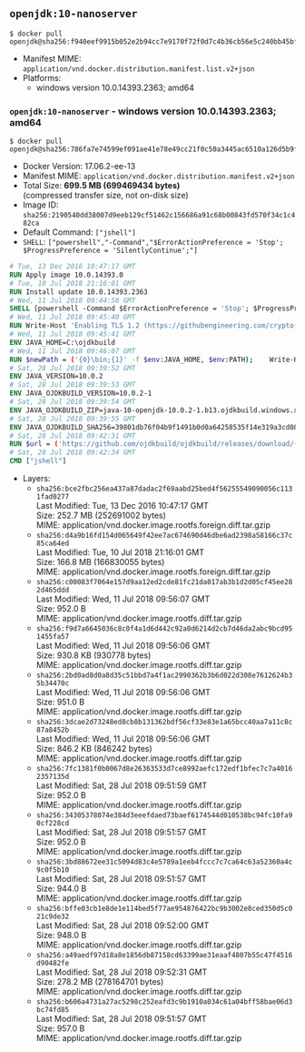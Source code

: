 ## `openjdk:10-nanoserver`

```console
$ docker pull openjdk@sha256:f940eef9915b052e2b94cc7e9170f72f0d7c4b36cb56e5c240bb45bfa1ef2cb7
```

-	Manifest MIME: `application/vnd.docker.distribution.manifest.list.v2+json`
-	Platforms:
	-	windows version 10.0.14393.2363; amd64

### `openjdk:10-nanoserver` - windows version 10.0.14393.2363; amd64

```console
$ docker pull openjdk@sha256:786fa7e74599ef091ae41e78e49cc21f0c50a3445ac6510a126d5b9f2fcaaec2
```

-	Docker Version: 17.06.2-ee-13
-	Manifest MIME: `application/vnd.docker.distribution.manifest.v2+json`
-	Total Size: **699.5 MB (699469434 bytes)**  
	(compressed transfer size, not on-disk size)
-	Image ID: `sha256:2190540dd38007d9eeb129cf51462c156686a91c68b00843fd570f34c1c482ca`
-	Default Command: `["jshell"]`
-	`SHELL`: `["powershell","-Command","$ErrorActionPreference = 'Stop'; $ProgressPreference = 'SilentlyContinue';"]`

```dockerfile
# Tue, 13 Dec 2016 10:47:17 GMT
RUN Apply image 10.0.14393.0
# Tue, 10 Jul 2018 21:16:01 GMT
RUN Install update 10.0.14393.2363
# Wed, 11 Jul 2018 09:44:58 GMT
SHELL [powershell -Command $ErrorActionPreference = 'Stop'; $ProgressPreference = 'SilentlyContinue';]
# Wed, 11 Jul 2018 09:45:40 GMT
RUN Write-Host 'Enabling TLS 1.2 (https://githubengineering.com/crypto-removal-notice/) ...'; 	$tls12RegBase = 'HKLM:\\SYSTEM\CurrentControlSet\Control\SecurityProviders\SCHANNEL\Protocols\TLS 1.2'; 	if (Test-Path $tls12RegBase) { throw ('"{0}" already exists!' -f $tls12RegBase) }; 	New-Item -Path ('{0}/Client' -f $tls12RegBase) -Force; 	New-Item -Path ('{0}/Server' -f $tls12RegBase) -Force; 	New-ItemProperty -Path ('{0}/Client' -f $tls12RegBase) -Name 'DisabledByDefault' -PropertyType DWORD -Value 0 -Force; 	New-ItemProperty -Path ('{0}/Client' -f $tls12RegBase) -Name 'Enabled' -PropertyType DWORD -Value 1 -Force; 	New-ItemProperty -Path ('{0}/Server' -f $tls12RegBase) -Name 'DisabledByDefault' -PropertyType DWORD -Value 0 -Force; 	New-ItemProperty -Path ('{0}/Server' -f $tls12RegBase) -Name 'Enabled' -PropertyType DWORD -Value 1 -Force
# Wed, 11 Jul 2018 09:45:41 GMT
ENV JAVA_HOME=C:\ojdkbuild
# Wed, 11 Jul 2018 09:46:07 GMT
RUN $newPath = ('{0}\bin;{1}' -f $env:JAVA_HOME, $env:PATH); 	Write-Host ('Updating PATH: {0}' -f $newPath); 	setx /M PATH $newPath;
# Sat, 28 Jul 2018 09:39:52 GMT
ENV JAVA_VERSION=10.0.2
# Sat, 28 Jul 2018 09:39:53 GMT
ENV JAVA_OJDKBUILD_VERSION=10.0.2-1
# Sat, 28 Jul 2018 09:39:54 GMT
ENV JAVA_OJDKBUILD_ZIP=java-10-openjdk-10.0.2-1.b13.ojdkbuild.windows.x86_64.zip
# Sat, 28 Jul 2018 09:39:55 GMT
ENV JAVA_OJDKBUILD_SHA256=39801db76f04b9f1491b0d0a64258535f14e319a3cd08d3e161b18a6af7a842d
# Sat, 28 Jul 2018 09:42:31 GMT
RUN $url = ('https://github.com/ojdkbuild/ojdkbuild/releases/download/{0}/{1}' -f $env:JAVA_OJDKBUILD_VERSION, $env:JAVA_OJDKBUILD_ZIP); 	Write-Host ('Downloading {0} ...' -f $url); 	Invoke-WebRequest -Uri $url -OutFile 'ojdkbuild.zip'; 	Write-Host ('Verifying sha256 ({0}) ...' -f $env:JAVA_OJDKBUILD_SHA256); 	if ((Get-FileHash ojdkbuild.zip -Algorithm sha256).Hash -ne $env:JAVA_OJDKBUILD_SHA256) { 		Write-Host 'FAILED!'; 		exit 1; 	}; 		Write-Host 'Expanding ...'; 	Expand-Archive ojdkbuild.zip -DestinationPath C:\; 		Write-Host 'Renaming ...'; 	Move-Item 		-Path ('C:\{0}' -f ($env:JAVA_OJDKBUILD_ZIP -Replace '.zip$', '')) 		-Destination $env:JAVA_HOME 	; 		Write-Host 'Verifying install ...'; 	Write-Host '  java -version'; java -version; 	Write-Host '  javac -version'; javac -version; 		Write-Host 'Removing ...'; 	Remove-Item ojdkbuild.zip -Force; 		Write-Host 'Complete.';
# Sat, 28 Jul 2018 09:42:34 GMT
CMD ["jshell"]
```

-	Layers:
	-	`sha256:bce2fbc256ea437a87dadac2f69aabd25bed4f56255549090056c1131fad0277`  
		Last Modified: Tue, 13 Dec 2016 10:47:17 GMT  
		Size: 252.7 MB (252691002 bytes)  
		MIME: application/vnd.docker.image.rootfs.foreign.diff.tar.gzip
	-	`sha256:d4a9b16fd154d065649f42ee7ac674690d46dbe6ad2398a58166c37c85ca64ed`  
		Last Modified: Tue, 10 Jul 2018 21:16:01 GMT  
		Size: 166.8 MB (166830055 bytes)  
		MIME: application/vnd.docker.image.rootfs.foreign.diff.tar.gzip
	-	`sha256:c00083f7064e157d9aa12ed2cde81fc21da017ab3b1d2d05cf45ee282d465ddd`  
		Last Modified: Wed, 11 Jul 2018 09:56:07 GMT  
		Size: 952.0 B  
		MIME: application/vnd.docker.image.rootfs.diff.tar.gzip
	-	`sha256:f9d7a6645036c8c0f4a1d6d442c92a0d6214d2cb7d46da2abc9bcd951455fa57`  
		Last Modified: Wed, 11 Jul 2018 09:56:06 GMT  
		Size: 930.8 KB (930778 bytes)  
		MIME: application/vnd.docker.image.rootfs.diff.tar.gzip
	-	`sha256:2bd0ad8d0a8d35c51bbd7a4f1ac2990362b3b6d022d308e7612624b35b34470c`  
		Last Modified: Wed, 11 Jul 2018 09:56:06 GMT  
		Size: 951.0 B  
		MIME: application/vnd.docker.image.rootfs.diff.tar.gzip
	-	`sha256:3dcae2d73248ed8cb8b131362bdf56cf33e83e1a65bcc40aa7a11c8c87a8452b`  
		Last Modified: Wed, 11 Jul 2018 09:56:06 GMT  
		Size: 846.2 KB (846242 bytes)  
		MIME: application/vnd.docker.image.rootfs.diff.tar.gzip
	-	`sha256:7fc1381f0b0067d8e26363533d7ce8992aefc172edf1bfec7c7a40162357135d`  
		Last Modified: Sat, 28 Jul 2018 09:51:59 GMT  
		Size: 952.0 B  
		MIME: application/vnd.docker.image.rootfs.diff.tar.gzip
	-	`sha256:34305378074e384d3eeefdaed73baef6174544d010538bc94fc10fa90cf228cd`  
		Last Modified: Sat, 28 Jul 2018 09:51:57 GMT  
		Size: 952.0 B  
		MIME: application/vnd.docker.image.rootfs.diff.tar.gzip
	-	`sha256:3bd88672ee31c5094d83c4e5789a1eeb4fccc7c7ca64c63a52360a4c9c0f5b10`  
		Last Modified: Sat, 28 Jul 2018 09:51:57 GMT  
		Size: 944.0 B  
		MIME: application/vnd.docker.image.rootfs.diff.tar.gzip
	-	`sha256:bffe03cb1e8de1e114bed5f77ae954876422bc9b3002e8ced350d5c021c9de32`  
		Last Modified: Sat, 28 Jul 2018 09:52:00 GMT  
		Size: 948.0 B  
		MIME: application/vnd.docker.image.rootfs.diff.tar.gzip
	-	`sha256:a49aedf97d18a8e1856db87158cd63399ae31eaaf4807b55c47f4516d90482fe`  
		Last Modified: Sat, 28 Jul 2018 09:52:31 GMT  
		Size: 278.2 MB (278164701 bytes)  
		MIME: application/vnd.docker.image.rootfs.diff.tar.gzip
	-	`sha256:b606a4731a27ac5298c252eafd3c9b1910a034c61a04bff58bae06d3bc74fd85`  
		Last Modified: Sat, 28 Jul 2018 09:51:57 GMT  
		Size: 957.0 B  
		MIME: application/vnd.docker.image.rootfs.diff.tar.gzip
